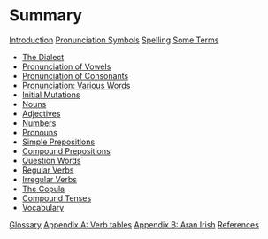 # Summary

[Introduction]()
[Pronunciation Symbols]()
[Spelling]()
[Some Terms]()

- [The Dialect](./the_dialect.md)
- [Pronunciation of Vowels](./pronunciation_of_vowels.md)
- [Pronunciation of Consonants](./pronunciation_of_consonants.md)
- [Pronunciation: Various Words](./pronunciation_various_words.md)
- [Initial Mutations](./initial_mutations.md)
- [Nouns](./nouns.md)
- [Adjectives](./adjectives.md)
- [Numbers](./numbers.md)
- [Pronouns](./pronouns.md)
- [Simple Prepositions](./simple_prepositions.md)
- [Compound Prepositions](./simple_prepositions.md)
- [Question Words](./question_words.md)
- [Regular Verbs](./regular_verbs.md)
- [Irregular Verbs]()
- [The Copula]()
- [Compound Tenses]()
- [Vocabulary]()

[Glossary]()
[Appendix A: Verb tables]()
[Appendix B: Aran Irish]()
[References]()
